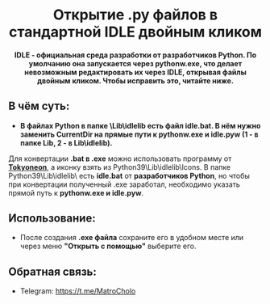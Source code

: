 <h1 align="center">Открытие .py файлов в стандартной IDLE двойным кликом</h1>
<h4 align="center">IDLE - официальная среда разработки от разработчиков Python. По умолчанию она запускается через pythonw.exe, что делает невозможным редактировать их через IDLE, открывая файлы двойным кликом. Чтобы исправить это, читайте ниже.</h4>

## В чём суть: 

- **В файлах Python в папке \Lib\idlelib есть файл idle.bat. В нём нужно заменить CurrentDir на прямые пути к pythonw.exe и idle.pyw (1 - в папке Lib, 2 - в Lib\idlelib).**

Для конвертации **.bat в .exe** можно использовать программу от **[Tokyoneon](https://github.com/tokyoneon/B2E)**, а иконку взять из Python39\Lib\idlelib\Icons. В папке Python39\Lib\idlelib\ есть **idle.bat** от **разработчиков Python**, но чтобы при конвертации полученный .exe заработал, необходимо указать прямой путь к **pythonw.exe и idle.pyw**.

## Использование:
- После создания **.exe файла** сохраните его в удобном месте или через меню **"Открыть с помощью"** выберите его.

## Обратная связь:
- Telegram: https://t.me/MatroCholo
